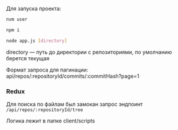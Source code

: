 Для запуска проекта:

```bash
nvm user

npm i

node app.js [directory]
```

directory — путь до директории с репозиториями, по умолчанию берется текущая

Формат запроса для пагинации:
api/repos/:repositoryId/commits/:commitHash?page=1


### Redux

Для поиска по файлам был замокан запрос эндпоинт `/api/repos/:repositoryId/tree`

Логика лежит в папке client/scripts
